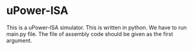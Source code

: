 # uPower-ISA
This is a uPower-ISA simulator.
This is written in python.
We have to run main.py file.
The file of assembly code should be given as the first argument.
